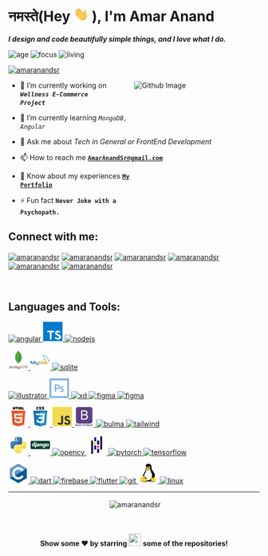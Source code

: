 
<!-- <h1 align="">Hi 👋, I'm Amar Anand</h1> -->

<h1 align="c"> नमस्ते(Hey <img src="https://raw.githubusercontent.com/ABSphreak/ABSphreak/master/gifs/Hi.gif" width="30px"> ), I'm Amar Anand</h1>


<!-- [![MasterHead](file/img/cover.jpg)](https://github.com/Amaranandsr) -->

***I design and code beautifully simple things, and I love what I do.***


![age](https://img.shields.io/badge/age-23-blue) ![focus](https://img.shields.io/badge/focus-FullStack-brightgreen) ![living](https://img.shields.io/badge/living-Varanasi-3c9)

<!-- <p align="left"> <img src="https://komarev.com/ghpvc/?username=amaranandsr&label=Profile%20views&color=0e75b6&style=flat" alt="amaranandsr" /> </p> -->

<p align="left"> <a href="https://twitter.com/amaranandsr" target="blank"><img src="https://img.shields.io/twitter/follow/amaranandsr?logo=twitter&style=for-the-badge" alt="amaranandsr" /></a> </p>
<a href="https://github.com/Amaranandsr">
<img width="50%" align="right" alt="Github Image" src="https://c.tenor.com/s6eHxBGHvlIAAAAC/animation-cartoons.gif" style="border-radius:5%"/></a>

- 🔭 I’m currently working on ***<code>Wellness E-Commerce Project</code>***

- 🌱 I’m currently learning *<code>MongoDB, Angular</code>*

- 💬 Ask me about *Tech in General or FrontEnd Development*

- 📫 How to reach me **<code>AmarAnandSr@gmail.com</code>** 

- 📄 Know about my experiences **<code>[My Portfolio](https://AMAR.LEAFDEFT.COM)</code>**

- ⚡ Fun fact **<code>Never Joke with a Psychopath.</code>**

## Connect with me:

<p align="">
<a href="https://twitter.com/amaranandsr" target="blank"><img align="center" src="https://raw.githubusercontent.com/rahuldkjain/github-profile-readme-generator/master/src/images/icons/Social/twitter.svg" alt="amaranandsr" height="30" width="40" /></a>
<a href="https://linkedin.com/in/amaranandsr" target="blank"><img align="center" src="https://raw.githubusercontent.com/rahuldkjain/github-profile-readme-generator/master/src/images/icons/Social/linked-in-alt.svg" alt="amaranandsr" height="30" width="40" /></a>
<a href="https://instagram.com/amaranandsr" target="blank"><img align="center" src="https://raw.githubusercontent.com/rahuldkjain/github-profile-readme-generator/master/src/images/icons/Social/instagram.svg" alt="amaranandsr" height="30" width="40" /></a>
<a href="https://kaggle.com/amaranandsr" target="blank"><img align="center" src="https://raw.githubusercontent.com/rahuldkjain/github-profile-readme-generator/master/src/images/icons/Social/kaggle.svg" alt="amaranandsr" height="30" width="40" /></a>
<a href="https://fb.com/amaranandsr" target="blank"><img align="center" src="https://raw.githubusercontent.com/rahuldkjain/github-profile-readme-generator/master/src/images/icons/Social/facebook.svg" alt="amaranandsr" height="30" width="40" /></a>
<a href="https://www.hackerrank.com/amaranandsr" target="blank"><img align="center" src="https://raw.githubusercontent.com/rahuldkjain/github-profile-readme-generator/master/src/images/icons/Social/hackerrank.svg" alt="amaranandsr" height="30" width="40" /></a>
</p>

<br>

## Languages and Tools:

<p align=""> 
<a href="https://angular.io" target="_blank" rel="noreferrer"> <img src="https://angular.io/assets/images/logos/angular/angular.svg" alt="angular" width="40" height="40"/> </a> 
<a href="https://www.typescriptlang.org/" target="_blank" rel="noreferrer"> <img src="https://raw.githubusercontent.com/devicons/devicon/master/icons/typescript/typescript-original.svg" alt="typescript" width="40" height="40"/> </a> 
<a href="https://nodejs.org" target="_blank" rel="noreferrer"> <img src="https://nodejs.org/static/images/logo.svg" alt="nodejs" width="40" height="40"/> </a>
</p>

<p align=""> 
<a href="https://www.mongodb.com/" target="_blank" rel="noreferrer"> <img src="https://raw.githubusercontent.com/devicons/devicon/master/icons/mongodb/mongodb-original-wordmark.svg" alt="mongodb" width="40" height="40"/> </a>
<a href="https://www.mysql.com/" target="_blank" rel="noreferrer"> <img src="https://raw.githubusercontent.com/devicons/devicon/master/icons/mysql/mysql-original-wordmark.svg" alt="mysql" width="40" height="40"/> </a>
<a href="https://www.sqlite.org/" target="_blank" rel="noreferrer"> <img src="https://www.vectorlogo.zone/logos/sqlite/sqlite-icon.svg" alt="sqlite" width="40" height="40"/> </a>
</p>

<p align=""> 
<a href="https://www.adobe.com/in/products/illustrator.html" target="_blank" rel="noreferrer"> <img src="https://www.vectorlogo.zone/logos/adobe_illustrator/adobe_illustrator-icon.svg" alt="illustrator" width="40" height="40"/> </a>
<a href="https://www.photoshop.com/en" target="_blank" rel="noreferrer"> <img src="https://raw.githubusercontent.com/devicons/devicon/master/icons/photoshop/photoshop-line.svg" alt="photoshop" width="40" height="40"/> </a> <a href="https://www.adobe.com/products/xd.html" target="_blank" rel="noreferrer"> <img src="https://cdn.worldvectorlogo.com/logos/adobe-xd.svg" alt="xd" width="40" height="40"/> </a>
<a href="https://www.figma.com/" target="_blank" rel="noreferrer"> <img src="https://www.vectorlogo.zone/logos/figma/figma-icon.svg" alt="figma" width="40" height="40"/> </a>  
<a href="https://www.office.com/" target="_blank" rel="noreferrer"> <img src="https://res-1.cdn.office.net/officehub/images/content/images/favicon-8f211ea639.ico" alt="figma" width="40" height="40"/> </a>
</p>


<p align="">
<a href="https://www.w3.org/html/" target="_blank" rel="noreferrer"> <img src="https://raw.githubusercontent.com/devicons/devicon/master/icons/html5/html5-original-wordmark.svg" alt="html5" width="40" height="40"/> </a> 
<a href="https://www.w3schools.com/css/" target="_blank" rel="noreferrer"> <img src="https://raw.githubusercontent.com/devicons/devicon/master/icons/css3/css3-original-wordmark.svg" alt="css3" width="40" height="40"/> </a>
<a href="https://developer.mozilla.org/en-US/docs/Web/JavaScript" target="_blank" rel="noreferrer"> <img src="https://raw.githubusercontent.com/devicons/devicon/master/icons/javascript/javascript-original.svg" alt="javascript" width="40" height="40"/> 
</a>  
<a href="https://getbootstrap.com" target="_blank" rel="noreferrer"> <img src="https://raw.githubusercontent.com/devicons/devicon/master/icons/bootstrap/bootstrap-plain-wordmark.svg" alt="bootstrap" width="40" height="40"/> </a>
<a href="https://bulma.io/" target="_blank" rel="noreferrer"> <img src="https://raw.githubusercontent.com/gilbarbara/logos/804dc257b59e144eaca5bc6ffd16949752c6f789/logos/bulma.svg" alt="bulma" width="40" height="40"/> </a> 
<a href="https://tailwindcss.com/" target="_blank" rel="noreferrer"> <img src="https://www.vectorlogo.zone/logos/tailwindcss/tailwindcss-icon.svg" alt="tailwind" width="40" height="40"/> </a> 
</p>

<p align=""> 
<a href="https://www.python.org" target="_blank" rel="noreferrer"> <img src="https://raw.githubusercontent.com/devicons/devicon/master/icons/python/python-original.svg" alt="python" width="40" height="40"/> </a> 
<a href="https://www.djangoproject.com/" target="_blank" rel="noreferrer"> <img src="https://raw.githubusercontent.com/devicons/devicon/master/icons/django/django-original.svg" alt="django" width="40" height="40"/> </a>
<a href="https://opencv.org/" target="_blank" rel="noreferrer"> <img src="https://www.vectorlogo.zone/logos/opencv/opencv-icon.svg" alt="opencv" width="40" height="40"/> </a> <a href="https://pandas.pydata.org/" target="_blank" rel="noreferrer"> <img src="https://raw.githubusercontent.com/devicons/devicon/2ae2a900d2f041da66e950e4d48052658d850630/icons/pandas/pandas-original.svg" alt="pandas" width="40" height="40"/> </a> <a href="https://pytorch.org/" target="_blank" rel="noreferrer"> <img src="https://www.vectorlogo.zone/logos/pytorch/pytorch-icon.svg" alt="pytorch" width="40" height="40"/> </a> <a href="https://www.tensorflow.org" target="_blank" rel="noreferrer"> <img src="https://www.vectorlogo.zone/logos/tensorflow/tensorflow-icon.svg" alt="tensorflow" width="40" height="40"/> </a> 
</p>


<p align=""> 
<a href="https://www.cprogramming.com/" target="_blank" rel="noreferrer"> <img src="https://raw.githubusercontent.com/devicons/devicon/master/icons/c/c-original.svg" alt="c" width="40" height="40"/> </a> 
<a href="https://dart.dev" target="_blank" rel="noreferrer"> <img src="https://www.vectorlogo.zone/logos/dartlang/dartlang-icon.svg" alt="dart" width="40" height="40"/> </a> 
<a href="https://firebase.google.com/" target="_blank" rel="noreferrer"> <img src="https://www.vectorlogo.zone/logos/firebase/firebase-icon.svg" alt="firebase" width="40" height="40"/> </a> 
<a href="https://flutter.dev" target="_blank" rel="noreferrer"> <img src="https://www.vectorlogo.zone/logos/flutterio/flutterio-icon.svg" alt="flutter" width="40" height="40"/> </a> 
<a href="https://git-scm.com/" target="_blank" rel="noreferrer"> <img src="https://www.vectorlogo.zone/logos/git-scm/git-scm-icon.svg" alt="git" width="40" height="40"/> </a>
<a href="https://www.linux.org/" target="_blank" rel="noreferrer"> <img src="https://raw.githubusercontent.com/devicons/devicon/master/icons/linux/linux-original.svg" alt="linux" width="40" height="40"/> </a>
<a href="https://vscode.dev/" target="_blank" rel="noreferrer"> <img src="https://vscode.dev/static/stable/favicon.ico" alt="linux" width="40" height="40"/> </a> 

</p>





<div align="center">


<!-- <p><img align="left" src="https://github-readme-stats.vercel.app/api/top-langs?username=amaranandsr&show_icons=true&locale=en&layout=compact" alt="amaranandsr" /></p> -->


---
<p>&nbsp;<img align="center" src="https://github-readme-stats.vercel.app/api?username=amaranandsr&show_icons=true&locale=en" alt="amaranandsr" /></p>




<!-- <p><img align="center" src="https://github-readme-streak-stats.herokuapp.com/?user=amaranandsr&" alt="amaranandsr" /></p> -->


<!-- <p align="left"> <a href="https://github.com/ryo-ma/github-profile-trophy"><img src="https://github-profile-trophy.vercel.app/?username=amaranandsr" alt="amaranandsr" /></a> </p> -->



  <!-- <img src = "https://activity-graph.herokuapp.com/graph?username=amaranandsr&theme=nord" align = "center"> -->



<br>

<h4 align="center">Show some ❤️ by starring <img src="https://imgur.com/o7ncZFp.jpg" height=25px width=25px> some of the repositories!</h4>


<div>